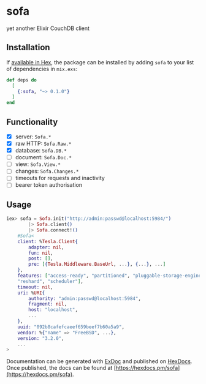 # sofa

yet another Elixir CouchDB client

## Installation

If [available in Hex](https://hex.pm/docs/publish), the package can be installed
by adding `sofa` to your list of dependencies in `mix.exs`:

```elixir
def deps do
  [
    {:sofa, "~> 0.1.0"}
  ]
end
```

## Functionality

- [x] server:   `Sofa.*`
- [x] raw HTTP: `Sofa.Raw.*`
- [x] database: `Sofa.DB.*`
- [ ] document: `Sofa.Doc.*`
- [ ] view:     `Sofa.View.*`
- [ ] changes:  `Sofa.Changes.*`
- [ ] timeouts for requests and inactivity
- [ ] bearer token authorisation

## Usage

```elixir
iex> sofa = Sofa.init("http://admin:passwd@localhost:5984/")
        |> Sofa.client()
        |> Sofa.connect!()
    #Sofa<
    client: %Tesla.Client{
        adapter: nil,
        fun: nil,
        post: [],
        pre: [{Tesla.Middleware.BaseUrl, ...}, {...}, ...]
    },
    features: ["access-ready", "partitioned", "pluggable-storage-engines",
    "reshard", "scheduler"],
    timeout: nil,
    uri: %URI{
        authority: "admin:passwd@localhost:5984",
        fragment: nil,
        host: "localhost",
        ...
    },
    uuid: "092b8cafefcaeef659beef7b60a5a9",
    vendor: %{"name" => "FreeBSD", ...},
    version: "3.2.0",
    ...
>
```

Documentation can be generated with [ExDoc](https://github.com/elixir-lang/ex_doc)
and published on [HexDocs](https://hexdocs.pm). Once published, the docs can
be found at [https://hexdocs.pm/sofa](https://hexdocs.pm/sofa).
